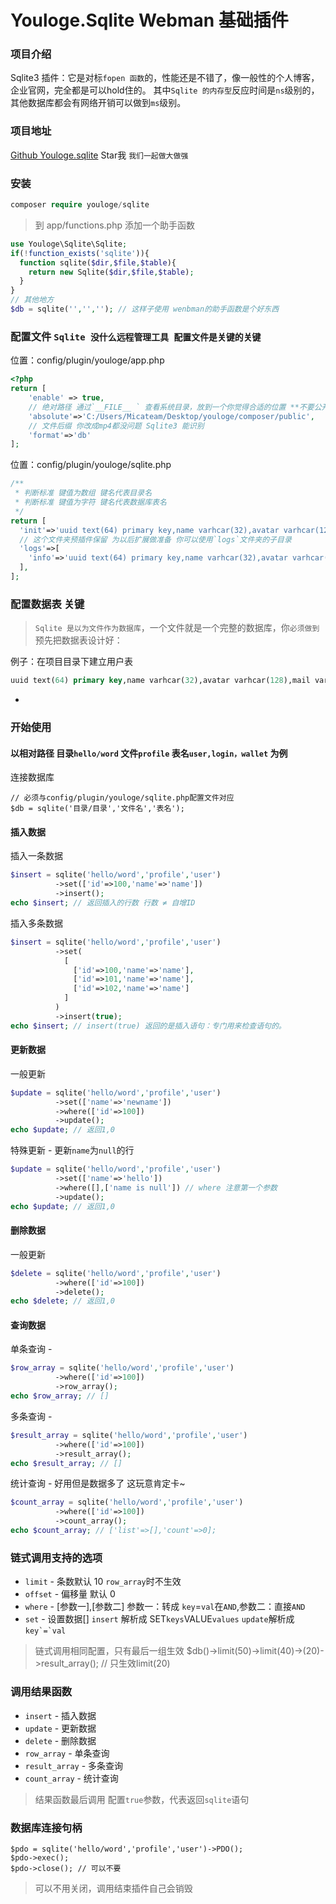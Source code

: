 # Youloge.Sqlite Webman 基础插件

### 项目介绍

Sqlite3 插件：它是对标`fopen 函数`的，性能还是不错了，像一般性的个人博客，企业官网，完全都是可以hold住的。
其中`Sqlite 的内存型`反应时间是`ns`级别的，其他数据库都会有网络开销可以做到`ms`级别。

### 项目地址

[Github Youloge.sqlite](https://github.com/youloge/youloge.sqlite) Star我 `我们一起做大做强`

### 安装

```php
composer require youloge/sqlite
```
> 到 app/functions.php 添加一个助手函数
``` php  
use Youloge\Sqlite\Sqlite;     
if(!function_exists('sqlite')){                  
  function sqlite($dir,$file,$table){                     
    return new Sqlite($dir,$file,$table);               
  }    
}
// 其他地方 
$db = sqlite('','',''); // 这样子使用 wenbman的助手函数是个好东西
```

### 配置文件 `Sqlite 没什么远程管理工具 配置文件是关键的关键`

位置：config/plugin/youloge/app.php

```php
<?php
return [
    'enable' => true,
    // 绝对路径 通过`__FILE__ ` 查看系统目录，放到一个你觉得合适的位置 **不要公开**
    'absolute'=>'C:/Users/Micateam/Desktop/youloge/composer/public',
    // 文件后缀 你改成mp4都没问题 Sqlite3 能识别
    'format'=>'db'
];

```
位置：config/plugin/youloge/sqlite.php
```php
/**
 * 判断标准 键值为数组 键名代表目录名
 * 判断标准 键值为字符 键名代表数据库表名
 */
return [
  'init'=>'uuid text(64) primary key,name varhcar(32),avatar varhcar(128),mail varhcar(128),created text(12),updated text(12)',
  // 这个文件夹预插件保留 为以后扩展做准备 你可以使用`logs`文件夹的子目录
  'logs'=>[
    'info'=>'uuid text(64) primary key,name varhcar(32),avatar varhcar(128),mail varhcar(128),created text(12),updated text(12)',
  ],
];
```

### 配置数据表 关键

>  `Sqlite 是以为文件作为数据库`，一个文件就是一个完整的数据库，你`必须做到`预先把数据表设计好：

例子：在项目目录下建立用户表
```sql
uuid text(64) primary key,name varhcar(32),avatar varhcar(128),mail varhcar(128),created text(12),updated text(12)
```
- 

### 开始使用 
#### 以相对路径 目录`hello/word` 文件`profile` 表名`user,login，wallet` 为例

连接数据库

```
// 必须与config/plugin/youloge/sqlite.php配置文件对应
$db = sqlite('目录/目录','文件名','表名');
```
#### 插入数据
插入一条数据
``` php
$insert = sqlite('hello/word','profile','user')
          ->set(['id'=>100,'name'=>'name'])
          ->insert();
echo $insert; // 返回插入的行数 行数 ≠ 自增ID
```
插入多条数据
``` php
$insert = sqlite('hello/word','profile','user')
          ->set(
            [
              ['id'=>100,'name'=>'name'],
              ['id'=>101,'name'=>'name'],
              ['id'=>102,'name'=>'name']
            ]
          )
          ->insert(true);
echo $insert; // insert(true) 返回的是插入语句：专门用来检查语句的。
```
#### 更新数据
一般更新
``` php
$update = sqlite('hello/word','profile','user')
          ->set(['name'=>'newname'])
          ->where(['id'=>100])
          ->update();
echo $update; // 返回1,0
```
特殊更新 - 更新`name`为`null`的行
``` php
$update = sqlite('hello/word','profile','user')
          ->set(['name'=>'hello'])
          ->where([],['name is null']) // where 注意第一个参数
          ->update();
echo $update; // 返回1,0
```
#### 删除数据
一般更新
``` php
$delete = sqlite('hello/word','profile','user')
          ->where(['id'=>100])
          ->delete();
echo $delete; // 返回1,0
```
#### 查询数据
单条查询 - 
``` php
$row_array = sqlite('hello/word','profile','user')
          ->where(['id'=>100])
          ->row_array();
echo $row_array; // []
```
多条查询 - 
``` php
$result_array = sqlite('hello/word','profile','user')
          ->where(['id'=>100])
          ->result_array();
echo $result_array; // []
```
统计查询 - 好用但是数据多了 这玩意肯定卡~
``` php
$count_array = sqlite('hello/word','profile','user')
          ->where(['id'=>100])
          ->count_array();
echo $count_array; // ['list'=>[],'count'=>0];
```

### 链式调用支持的选项

- `limit` - 条数默认 10  `row_array`时不生效
- `offset` - 偏移量 默认 0
- `where` - [参数一],[参数二] 参数一：转成 `key`=`val`在`AND`,参数二：直接`AND`
- `set` - 设置数据[] `insert` 解析成 SET`keys`VALUE`values` `update`解析成``key`=`val``

> 链式调用相同配置，只有最后一组生效 $db()->limit(50)->limit(40)->(20)->result_array(); // 只生效limit(20)

### 调用结果函数
- `insert` - 插入数据
- `update` - 更新数据
- `delete` - 删除数据
- `row_array` - 单条查询
- `result_array` - 多条查询
- `count_array` - 统计查询

> 结果函数最后调用 配置`true`参数，代表返回`sqlite`语句


### 数据库连接句柄
```
$pdo = sqlite('hello/word','profile','user')->PDO();
$pdo->exec();
$pdo->close(); // 可以不要
```
> 可以不用关闭，调用结束插件自己会销毁
